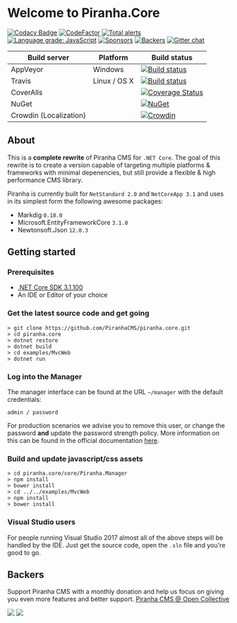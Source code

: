 # Welcome to Piranha.Core

[![Codacy Badge](https://api.codacy.com/project/badge/Grade/ba7cbafe380b4c2796b731562c5166e0)](https://www.codacy.com/app/tidyui/piranha.core?utm_source=github.com&amp;utm_medium=referral&amp;utm_content=PiranhaCMS/piranha.core&amp;utm_campaign=Badge_Grade)
[![CodeFactor](https://www.codefactor.io/repository/github/piranhacms/piranha.core/badge)](https://www.codefactor.io/repository/github/piranhacms/piranha.core)
[![Total alerts](https://img.shields.io/lgtm/alerts/g/PiranhaCMS/piranha.core.svg?logo=lgtm&logoWidth=18)](https://lgtm.com/projects/g/PiranhaCMS/piranha.core/alerts/)
[![Language grade: JavaScript](https://img.shields.io/lgtm/grade/javascript/g/PiranhaCMS/piranha.core.svg?logo=lgtm&logoWidth=18)](https://lgtm.com/projects/g/PiranhaCMS/piranha.core/context:javascript)
[![Sponsors](https://opencollective.com/piranhacms/tiers/sponsor/badge.svg?label=sponsor&color=brightgreen)](Sponsors)
[![Backers](https://opencollective.com/piranhacms/tiers/backer/badge.svg?label=backer&color=brightgreen)](Backers)
[![Gitter chat](https://badges.gitter.im/PiranhaCMS/Piranha.png)](https://gitter.im/PiranhaCMS/Piranha)

| Build server           | Platform     | Build status |
|------------------------|--------------|--------------|
| AppVeyor               | Windows      | [![Build status](https://ci.appveyor.com/api/projects/status/brw0cak0b5x4w17m?svg=true)](https://ci.appveyor.com/project/tidyui/piranha-core) |
| Travis                 | Linux / OS X | [![Build status](https://travis-ci.org/PiranhaCMS/piranha.core.svg?branch=master)](https://travis-ci.org/PiranhaCMS/piranha.core) |
| CoverAlls              |              | [![Coverage Status](https://coveralls.io/repos/github/PiranhaCMS/piranha.core/badge.svg?branch=master&service=github&random=1)](https://coveralls.io/github/PiranhaCMS/piranha.core?branch=master) |
| NuGet                  |              | [![NuGet](https://img.shields.io/nuget/v/Piranha.svg)](https://www.nuget.org/packages/Piranha) |
| Crowdin (Localization) |              | [![Crowdin](https://badges.crowdin.net/piranhacms/localized.svg)](https://crowdin.com/project/piranhacms) |

## About

This is a **complete rewrite** of Piranha CMS for `.NET Core`. The goal of this rewrite
is to create a version capable of targeting multiple platforms & frameworks with minimal
depenencies, but still provide a flexible & high performance CMS library.

Piranha is currently built for `NetStandard 2.0` and `NetCoreApp 3.1` and uses in its simplest form the following awesome packages:

* Markdig `0.18.0`
* Microsoft.EntityFrameworkCore `3.1.0`
* Newtonsoft.Json `12.0.3`

## Getting started

### Prerequisites

* [.NET Core SDK 3.1.100](https://dotnet.microsoft.com/download/dotnet-core/3.1)
* An IDE or Editor of your choice

### Get the latest source code and get going

    > git clone https://github.com/PiranhaCMS/piranha.core.git
    > cd piranha.core
    > dotnet restore
    > dotnet build
    > cd examples/MvcWeb
    > dotnet run

### Log into the Manager

The manager interface can be found at the URL `~/manager` with the default credentials:

    admin / password

For production scenarios we advise you to remove this user, or change the password 
**and** update the password strength policy. More information on this can be found in
the official documentation [here](http://piranhacms.org/docs/architecture/authentication/identity).

### Build and update javascript/css assets

    > cd piranha.core/core/Piranha.Manager
    > npm install
    > bower install
    > cd ../../examples/MvcWeb
    > npm install
    > bower install

### Visual Studio users

For people running Visual Studio 2017 almost all of the above steps will be handled by the IDE. Just get the source code, open the `.sln` file and you're good to go.

## Backers

Support Piranha CMS with a monthly donation and help us focus on giving you even more features and better support. [Piranha CMS @ Open Collective](https://opencollective.com/piranhacms)

<img src="https://opencollective.com/piranhacms/tiers/sponsor.svg?avatarHeight=36" />
<img src="https://opencollective.com/piranhacms/tiers/backer.svg?avatarHeight=36&width=600" />
